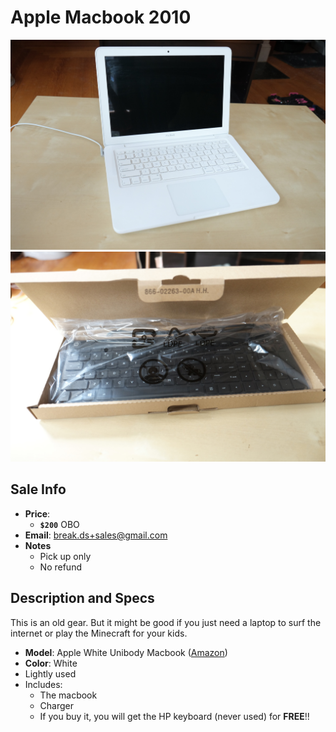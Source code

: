 # Apple Macbook 2010

![Macbook](https://github.com/breakds/moving-sales/blob/master/photo/resized/mac.png)
![Keyboard](https://github.com/breakds/moving-sales/blob/master/photo/resized/keyboard.png)

## Sale Info

* **Price**: 
  * **`$200`** OBO
* **Email**: break.ds+sales@gmail.com
* **Notes** 
  * Pick up only
  * No refund

## Description and Specs

This is an old gear. But it might be good if you just need a laptop to surf the internet or play the Minecraft for your kids.

* **Model**: Apple White Unibody Macbook ([Amazon](https://www.amazon.com/Apple-White-Unibody-Macbook-Core2duo/dp/B00HEASH18))
* **Color**: White
* Lightly used
* Includes:
  * The macbook
  * Charger
  * If you buy it, you will get the  HP keyboard (never used) for **FREE**!!
